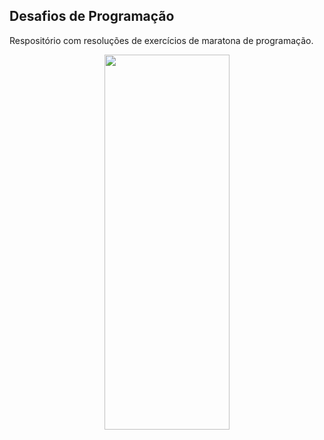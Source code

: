 ## Desafios de Programação

Respositório com resoluções de exercícios de maratona de programação. 


<p align="center">
  <img width="200" height="600" src="https://user-images.githubusercontent.com/41811634/72568533-1b739c00-3897-11ea-9b32-d616f2cd46db.png">
</p>
